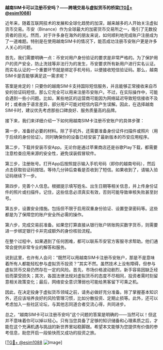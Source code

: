 **越南SIM卡可以注册币安吗？——跨境交易与虚拟货币的桥梁[[TG💪+ @esim1088](https://t.me/s/esim1088)]**

近年来，随着互联网技术的发展和全球化趋势的加深，越来越多的人开始关注虚拟货币交易。币安（Binance）作为全球最大的加密货币交易所之一，吸引了无数投资者的目光。然而，对于许多身在海外的朋友来说，如何顺利地完成账户注册成为了一道难题。特别是在使用越南SIM卡的情况下，能否成功注册币安账户更是许多人关心的问题。

首先，我们需要明确一点：币安对用户身份验证的要求是非常严格的。为了保护用户的资产安全，防止洗钱等非法行为的发生，币安要求所有新用户进行实名认证。而实名认证的一个重要环节就是绑定手机号码，以便接收短信验证码。那么，越南SIM卡是否能够满足这一需求呢？

答案是肯定的！只要你的越南SIM卡支持国际短信服务，并且能够正常接收来自币安的验证码短信，那么它完全可以用来注册币安账户。不过，在实际操作中，可能会遇到一些小问题。比如，某些地区的运营商可能因为网络延迟导致短信接收不及时；或者由于语言差异，部分用户可能对短信内容产生误解。因此，在选择越南SIM卡时，建议优先考虑那些口碑良好、服务质量高的品牌。

接下来，我们来详细介绍一下如何用越南SIM卡注册币安账户的具体步骤：

第一步，准备好必要的材料。除了手机外，还需要准备身份证件扫描件或照片（用于后续的身份验证）。同时确保你的设备已经安装了最新版本的币安应用程序。

第二步，下载并安装币安App。无论你是通过苹果商店还是谷歌Play下载，都需要注意检查应用来源的安全性，避免误装假冒软件。

第三步，注册账号。打开App后按照提示输入手机号码（即你的越南号码），然后点击获取验证码按钮。等待几分钟后查看是否收到了短信。如果收到了，请输入验证码继续下一步。

第四步，完善个人信息。根据提示填写姓名、出生日期等相关信息，并上传身份证件的照片或扫描件。记住，这些信息必须真实有效，否则可能导致审核失败甚至封号。

第五步，设置安全措施。包括但不限于启用双重身份验证、设置登录密码等。这些都是为了保障您的账户安全所必需的操作。

第六步，完成交易前准备。如果您打算直接从银行账户转账购买数字货币，则需要进一步绑定银行卡并完成额外的身份核验流程。

在整个过程中，如果遇到了任何困难，都可以联系币安官方客服寻求帮助。他们通常会提供非常专业的解答和服务。

说到这里，也许有人会问：“既然可以用越南SIM卡注册币安账户，那是不是意味着所有人都能轻松参与虚拟货币投资？”其实不然。虽然技术上没有障碍，但参与虚拟货币交易仍然存在一定的风险。首先，市场价格波动剧烈，新手容易因缺乏经验而蒙受损失；其次，各国法律法规对虚拟货币的态度不尽相同，投资者需时刻留意相关政策变化；最后，网络安全意识薄弱也可能给黑客留下可乘之机。

因此，在决定投身于虚拟货币领域之前，请务必做好充分准备。除了掌握基本知识外，还应该培养良好的风险管理习惯，比如分散投资、定期止损等。此外，还可以考虑加入一些社区论坛，与其他志同道合者交流心得，共同进步。

总之，“越南SIM卡可以注册币安吗”这个问题的答案是明确的——当然可以！但这并不意味着你可以掉以轻心。只有当您具备了足够的知识储备和心理素质之后，才能在这个充满机遇与挑战的新世界里站稳脚跟。希望本文能够为您提供有价值的参考信息，助您开启一段愉快而又成功的投资之旅。

[[TG💪+ @esim1088](https://t.me/s/esim1088) ![Image](https://i.postimg.cc/4NQfJmqS/Snipaste-2025-05-13-00-14-12.png)]